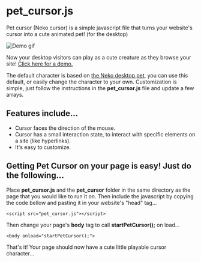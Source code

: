 # pet_cursor.js
Pet cursor (Neko cursor) is a simple javascript file that turns your website's cursor into a cute animated pet! (for the desktop)

![Demo gif](http://tetrageddon.com/petcursor/demo2.gif)

Now your desktop visitors can play as a cute creature as they browse your site!
[Click here for a demo.](http://tetrageddon.com/petcursor/)

The default character is based on [the Neko desktop pet](https://en.wikipedia.org/wiki/Neko_(software)), you can use this default, or easily change the character to your own. Customization is simple, just follow the instructions in the **pet_cursor.js** file and update a few arrays.

## Features include...
* Cursor faces the direction of the mouse.
* Cursor has a small interaction state, to interact with specific elements on a site (like hyperlinks).
* It's easy to customize.

## Getting Pet Cursor on your page is easy! Just do the following...

Place **pet_cursor.js** and the **pet_cursor** folder in the same directory as the page that you would like to run it on.
Then include the javascript by copying the code bellow and pasting it in your website's "head" tag...
```
<script src="pet_cursor.js"></script>	
```
Then change your page's **body** tag to call **startPetCursor();** on load...
```
<body onload="startPetCursor();">
```
That's it! Your page should now have a cute little playable cursor character...
